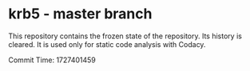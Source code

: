 # krb5 - master branch

This repository contains the frozen state of the repository.
Its history is cleared. It is used only for static code
analysis with Codacy.

Commit Time: 1727401459
